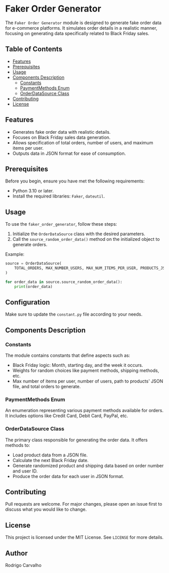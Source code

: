# Faker Order Generator

The `Faker Order Generator` module is designed to generate fake order data for e-commerce platforms. It simulates order details in a realistic manner, focusing on generating data specifically related to Black Friday sales.

## Table of Contents

- [Features](#features)
- [Prerequisites](#prerequisites)
- [Usage](#usage)
- [Components Description](#components-description)
    - [Constants](#constants)
    - [PaymentMethods Enum](#paymentmethods-enum)
    - [OrderDataSource Class](#orderdatasource-class)
- [Contributing](#contributing)
- [License](#license)

## Features

- Generates fake order data with realistic details.
- Focuses on Black Friday sales data generation.
- Allows specification of total orders, number of users, and maximum items per user.
- Outputs data in JSON format for ease of consumption.

## Prerequisites

Before you begin, ensure you have met the following requirements:

- Python 3.10 or later.
- Install the required libraries: `Faker`, `dateutil`.

## Usage

To use the `faker_order_generator`, follow these steps:

1. Initialize the `OrderDataSource` class with the desired parameters.
2. Call the `source_random_order_data()` method on the initialized object to generate orders.

Example:

```python
source = OrderDataSource(
    TOTAL_ORDERS, MAX_NUMBER_USERS, MAX_NUM_ITEMS_PER_USER, PRODUCTS_JSON_FILE
)

for order_data in source.source_random_order_data():
    print(order_data)
```
## Configuration

Make sure to update the `constant.py` file according to your needs.

## Components Description

### Constants

The module contains constants that define aspects such as:

- Black Friday logic: Month, starting day, and the week it occurs.
- Weights for random choices like payment methods, shipping methods, etc.
- Max number of items per user, number of users, path to products' JSON file, and total orders to generate.

### PaymentMethods Enum

An enumeration representing various payment methods available for orders. It includes options like Credit Card, Debit Card, PayPal, etc.

### OrderDataSource Class

The primary class responsible for generating the order data. It offers methods to:

- Load product data from a JSON file.
- Calculate the next Black Friday date.
- Generate randomized product and shipping data based on order number and user ID.
- Produce the order data for each user in JSON format.

## Contributing

Pull requests are welcome. For major changes, please open an issue first to discuss what you would like to change.

## License

This project is licensed under the MIT License. See `LICENSE` for more details.

## Author
Rodrigo Carvalho
